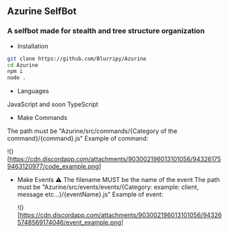 ## Azurine SelfBot

### A selfbot made for stealth and tree structure organization

- Installation
```bash
git clone https://github.com/Blurripy/Azurine
cd Azurine
npm i
node .
```

- Languages

JavaScript and soon TypeScript

- Make Commands

The path must be "Azurine/src/commands/{Category of the command}/{command}.js"
Example of command:

  !()[https://cdn.discordapp.com/attachments/903002196013101056/943261759463120977/code_example.png]

- Make Events
⚠️ The filename MUST be the name of the event
The path must be "Azurine/src/events/events/{Category: example: client, message etc...}/{eventName}.js"
Example of event:

  !()[https://cdn.discordapp.com/attachments/903002196013101056/943265748569174046/event_example.png]

